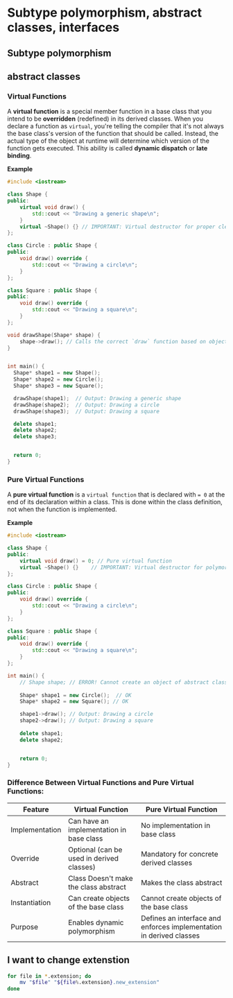 # Subtype polymorphism, abstract classes, interfaces

## Subtype polymorphism

## abstract classes

### Virtual Functions

A **virtual function** is a special member function in a base class that you intend to be **overridden** (redefined) in its derived classes. When you declare a function as `virtual`, you're telling the compiler that it's not always the base class's version of the function that should be called. Instead, the actual type of the object at runtime will determine which version of the function gets executed. This ability is called **dynamic dispatch** or **late binding**.

**Example**

```c++
#include <iostream>

class Shape {
public:
    virtual void draw() {
        std::cout << "Drawing a generic shape\n";
    }
    virtual ~Shape() {} // IMPORTANT: Virtual destructor for proper cleanup
};

class Circle : public Shape {
public:
    void draw() override {
        std::cout << "Drawing a circle\n";
    }
};

class Square : public Shape {
public:
    void draw() override {
        std::cout << "Drawing a square\n";
    }
};

void drawShape(Shape* shape) {
    shape->draw(); // Calls the correct `draw` function based on object's type
}


int main() {
  Shape* shape1 = new Shape();
  Shape* shape2 = new Circle();
  Shape* shape3 = new Square();

  drawShape(shape1);  // Output: Drawing a generic shape
  drawShape(shape2);  // Output: Drawing a circle
  drawShape(shape3);  // Output: Drawing a square

  delete shape1;
  delete shape2;
  delete shape3;


  return 0;
}
```

### Pure Virtual Functions

A **pure virtual function** is a `virtual function` that is declared with `= 0` at the end of its declaration within a class. This is done within the class definition, not when the function is implemented.

**Example**

```c++
#include <iostream>

class Shape {
public:
    virtual void draw() = 0; // Pure virtual function
    virtual ~Shape() {}    // IMPORTANT: Virtual destructor for polymorphic deletes
};

class Circle : public Shape {
public:
    void draw() override {
        std::cout << "Drawing a circle\n";
    }
};

class Square : public Shape {
public:
    void draw() override {
        std::cout << "Drawing a square\n";
    }
};

int main() {
    // Shape shape; // ERROR! Cannot create an object of abstract class Shape
    
    Shape* shape1 = new Circle();  // OK
    Shape* shape2 = new Square(); // OK

    shape1->draw(); // Output: Drawing a circle
    shape2->draw(); // Output: Drawing a square
    
    delete shape1;
    delete shape2;


    return 0;
}
```

### Difference Between Virtual Functions and Pure Virtual Functions:

| Feature |	Virtual Function |	Pure Virtual Function |
| ------- | ---------------- | ---------------------- |
| Implementation |	Can have an implementation in base class |	No implementation in base class |
| Override |	Optional (can be used in derived classes) |	Mandatory for concrete derived classes |
| Abstract | Class	Doesn't make the class abstract |	Makes the class abstract |
| Instantiation |	Can create objects of the base class |	Cannot create objects of the base class |
| Purpose |	Enables dynamic polymorphism |	Defines an interface and enforces implementation in derived classes |


## I want to change extenstion

```bash
for file in *.extension; do
    mv "$file" "${file%.extension}.new_extension"
done
```